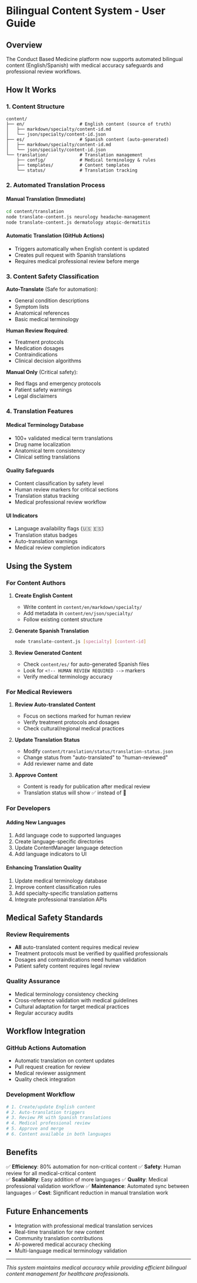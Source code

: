 # Bilingual Content System - User Guide

## Overview

The Conduct Based Medicine platform now supports automated bilingual content (English/Spanish) with medical accuracy safeguards and professional review workflows.

## How It Works

### 1. Content Structure
```
content/
├── en/                     # English content (source of truth)
│   ├── markdown/specialty/content-id.md
│   └── json/specialty/content-id.json
├── es/                     # Spanish content (auto-generated)
│   ├── markdown/specialty/content-id.md
│   └── json/specialty/content-id.json
└── translation/            # Translation management
    ├── config/             # Medical terminology & rules
    ├── templates/          # Content templates
    └── status/             # Translation tracking
```

### 2. Automated Translation Process

#### Manual Translation (Immediate)
```bash
cd content/translation
node translate-content.js neurology headache-management
node translate-content.js dermatology atopic-dermatitis
```

#### Automatic Translation (GitHub Actions)
- Triggers automatically when English content is updated
- Creates pull request with Spanish translations
- Requires medical professional review before merge

### 3. Content Safety Classification

**Auto-Translate** (Safe for automation):
- General condition descriptions
- Symptom lists
- Anatomical references
- Basic medical terminology

**Human Review Required**:
- Treatment protocols
- Medication dosages
- Contraindications
- Clinical decision algorithms

**Manual Only** (Critical safety):
- Red flags and emergency protocols
- Patient safety warnings
- Legal disclaimers

### 4. Translation Features

#### Medical Terminology Database
- 100+ validated medical term translations
- Drug name localization
- Anatomical term consistency
- Clinical setting translations

#### Quality Safeguards
- Content classification by safety level
- Human review markers for critical sections
- Translation status tracking
- Medical professional review workflow

#### UI Indicators
- Language availability flags (🇺🇸 🇪🇸)
- Translation status badges
- Auto-translation warnings
- Medical review completion indicators

## Using the System

### For Content Authors

1. **Create English Content**
   - Write content in `content/en/markdown/specialty/`
   - Add metadata in `content/en/json/specialty/`
   - Follow existing content structure

2. **Generate Spanish Translation**
   ```bash
   node translate-content.js [specialty] [content-id]
   ```

3. **Review Generated Content**
   - Check `content/es/` for auto-generated Spanish files
   - Look for `<!-- HUMAN REVIEW REQUIRED -->` markers
   - Verify medical terminology accuracy

### For Medical Reviewers

1. **Review Auto-translated Content**
   - Focus on sections marked for human review
   - Verify treatment protocols and dosages
   - Check cultural/regional medical practices

2. **Update Translation Status**
   - Modify `content/translation/status/translation-status.json`
   - Change status from "auto-translated" to "human-reviewed"
   - Add reviewer name and date

3. **Approve Content**
   - Content is ready for publication after medical review
   - Translation status will show ✅ instead of 🤖

### For Developers

#### Adding New Languages
1. Add language code to supported languages
2. Create language-specific directories
3. Update ContentManager language detection
4. Add language indicators to UI

#### Enhancing Translation Quality
1. Update medical terminology database
2. Improve content classification rules
3. Add specialty-specific translation patterns
4. Integrate professional translation APIs

## Medical Safety Standards

### Review Requirements
- **All** auto-translated content requires medical review
- Treatment protocols must be verified by qualified professionals
- Dosages and contraindications need human validation
- Patient safety content requires legal review

### Quality Assurance
- Medical terminology consistency checking
- Cross-reference validation with medical guidelines
- Cultural adaptation for target medical practices
- Regular accuracy audits

## Workflow Integration

### GitHub Actions Automation
- Automatic translation on content updates
- Pull request creation for review
- Medical reviewer assignment
- Quality check integration

### Development Workflow
```bash
# 1. Create/update English content
# 2. Auto-translation triggers
# 3. Review PR with Spanish translations
# 4. Medical professional review
# 5. Approve and merge
# 6. Content available in both languages
```

## Benefits

✅ **Efficiency**: 80% automation for non-critical content
✅ **Safety**: Human review for all medical-critical content  
✅ **Scalability**: Easy addition of more languages
✅ **Quality**: Medical professional validation workflow
✅ **Maintenance**: Automated sync between languages
✅ **Cost**: Significant reduction in manual translation work

## Future Enhancements

- Integration with professional medical translation services
- Real-time translation for new content
- Community translation contributions
- AI-powered medical accuracy checking
- Multi-language medical terminology validation

---

*This system maintains medical accuracy while providing efficient bilingual content management for healthcare professionals.*